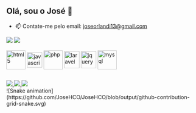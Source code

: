 ## Olá, sou o José 👋

- 📫 Contate-me pelo email: joseorlandi13@gmail.com

<div>
  <a href="https://github.com/JoseHCO"></a>
  <img heidth="180em" src="https://github-readme-stats.vercel.app/api?username=JoseHCO&show_icons=true&theme=dark&include_all_commits=true"/>
  <img heidth="180em" src="https://github-readme-stats.vercel.app/api/top-langs/?username=JoseHCO&layout=compact&langs_count=16&theme=dark"/>
</div>
<br>
<div style="display: inline_block">
  <img align="center" alt="html5" height="50" width="50" src="https://cdn.jsdelivr.net/gh/devicons/devicon/icons/html5/html5-original.svg" />
  <img align="center" alt="javascript" height="40" width="40" src="https://cdn.jsdelivr.net/gh/devicons/devicon/icons/javascript/javascript-plain.svg" />
  <img align="center" alt="php" height="50" width="50" src="https://cdn.jsdelivr.net/gh/devicons/devicon/icons/php/php-plain.svg" />
  <img align="center" alt="laravel" height="45" width="40" src="https://cdn.jsdelivr.net/gh/devicons/devicon/icons/laravel/laravel-plain-wordmark.svg" />
  <img align="center" alt="jquery" height="45" width="40" src="https://cdn.jsdelivr.net/gh/devicons/devicon/icons/jquery/jquery-original.svg" />
  <img align="center" alt="mysql" height="50" width="50" src="https://cdn.jsdelivr.net/gh/devicons/devicon/icons/mysql/mysql-original-wordmark.svg" />
</div>
  
##

<div>
  <a href="https://www.linkedin.com/in/jhco/">
    <img src="https://img.shields.io/badge/LinkedIn-0077B5?style=for-the-badge&logo=linkedin&logoColor=white" target="_blank">
  </a>
  <a href="mailto:joseorlandi13@gmail.com">
    <img src="https://img.shields.io/badge/Gmail-D14836?style=for-the-badge&logo=gmail&logoColor=white" target="_blank">
  </a>
  <a href="https://wa.me/41992261186">
    <img src="https://img.shields.io/badge/WhatsApp-25D366?style=for-the-badge&logo=whatsapp&logoColor=white" target="_blank">
  </a>
</div>
![Snake animation](https://github.com/JoseHCO/JoseHCO/blob/output/github-contribution-grid-snake.svg)
